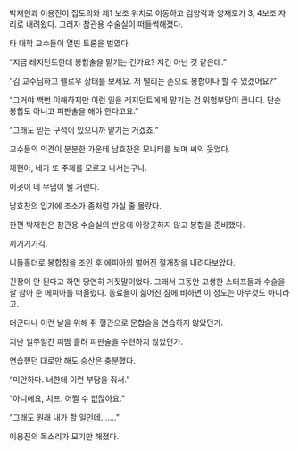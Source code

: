 박재현과 이용진이 집도의와 제1 보조 위치로 이동하고 김양락과 양재호가 3, 4보조 자리로 내려왔다. 그러자 참관용 수술실이 떠들썩해졌다.

타 대학 교수들이 열띤 토론을 벌였다.

“지금 레지던트한데 봉합술을 맡기는 건가요? 저건 아닌 것 같은데.”

“김 교수님하고 펠로우 상태를 보세요. 저 떨리는 손으로 봉합이나 할 수 있겠어요?”

“그거야 백번 이해하지만 이런 일을 레지던트에게 맡기는 건 위험부담이 큽니다. 단순 봉합도 아니고 피판술을 해야 한다고요.”

“그래도 믿는 구석이 있으니까 맡기는 거겠죠.”

교수들의 의견이 분분한 가운데 남효찬은 모니터를 보며 씨익 웃었다.

재현아, 네가 또 주제를 모르고 나서는구나.

이곳이 네 무덤이 될 거란다.

남효찬의 입가에 조소가 좀처럼 가실 줄 몰랐다.

한편 박재현은 참관용 수술실의 반응에 아랑곳하지 않고 봉합을 준비했다.

끼기기기긱.

니들홀더로 봉합침을 조인 후 에피아의 벌어진 절개창을 내려다보았다.

긴장이 안 된다고 하면 당연히 거짓말이었다. 그래서 그동안 고생한 스태프들과 수술을 잘 참아 준 에피아를 떠올렸다. 동료들이 짊어진 짐에 비하면 이 정도는 아무것도 아니라고.

더군다나 이런 날을 위해 쥐 혈관으로 문합술을 연습하지 않았던가.

지난 일주일간 피땀 흘려 피판술을 수련하지 않았던가.

연습했던 대로만 해도 승산은 충분했다.

“미안하다. 너한테 이런 부담을 줘서.”

“아니에요, 치프. 어쩔 수 없잖아요.”

“그래도 원래 내가 할 일인데…….”

이용진의 목소리가 모기만 해졌다.